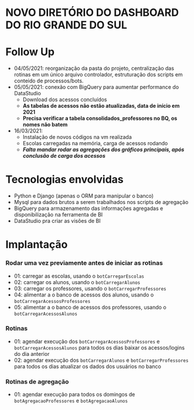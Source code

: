 # NOVO DIRETÓRIO DO DASHBOARD DO RIO GRANDE DO SUL

# Follow Up
- 04/05/2021: reorganização da pasta do projeto, centralização das rotinas em um único arquivo controlador, estruturação dos scripts em conteido de processos/bots.
- 05/05/2021: conexão com BigQuery para aumentar performance do DataStudio
    - Download dos acessos concluídos
    - **As tabelas de acessos não estão atualizadas, data de início em 2021**
    - **Precisa verificar a tabela consolidados_professores no BQ, os nomes não batem**
- 16/03/2021:
    - Instalação de novos códigos na vm realizada
    - Escolas carregadas na memória, carga de acessos rodando
    - ***Falta mandar rodar as agregações dos gráficos principais, após conclusão de carga dos acessos***


# Tecnologias envolvidas
- Python e Django (apenas o ORM para manipular o banco)
- Mysql para dados brutos a serem trabalhados nos scripts de agregação
- BigQuery para armazenamento das informações agregadas e disponibilização na ferramenta de BI
- DataStudio pra criar as visões de BI

# Implantação
### Rodar uma vez previamente antes de iniciar as rotinas
- 01: carregar as escolas, usando o `botCarregarEscolas`
- 02: carregar os alunos, usando o `botCarregarAlunos`
- 03: carregar os professores, usando o `botCarregarProfessores`
- 04: alimentar a o banco de acessos dos alunos, usando o `botCarregarAcessosProfessores`
- 05: alimentar a o banco de acessos dos professores, usando o `botCarregarAcessosAlunos`

### Rotinas
- 01: agendar execução dos `botCarregarAcessosProfessores` e `botCarregarAcessosAlunos` para todos os dias baixar os acessos/logins do dia anterior
- 02: agendar execução dos `botCarregarAlunos` e `botCarregarProfessores` para todos os dias atualizar os dados dos usuários no banco

### Rotinas de agregação
- 01: agendar execução para todos os domingos de `botAgregacaoProfessores` e `botAgregacaoAlunos`